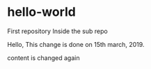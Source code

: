# hello-world
First repository
Inside the sub repo

Hello, 
This change is done on 15th march, 2019.

content is changed again
